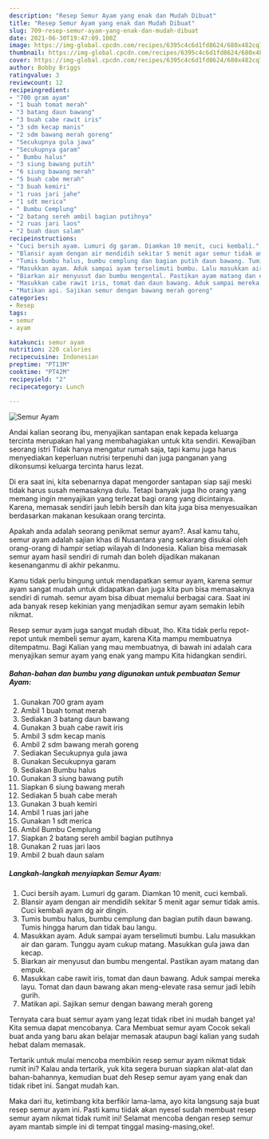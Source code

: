```yaml
---
description: "Resep Semur Ayam yang enak dan Mudah Dibuat"
title: "Resep Semur Ayam yang enak dan Mudah Dibuat"
slug: 709-resep-semur-ayam-yang-enak-dan-mudah-dibuat
date: 2021-06-30T19:47:09.100Z
image: https://img-global.cpcdn.com/recipes/6395c4c6d1fd8624/680x482cq70/semur-ayam-foto-resep-utama.jpg
thumbnail: https://img-global.cpcdn.com/recipes/6395c4c6d1fd8624/680x482cq70/semur-ayam-foto-resep-utama.jpg
cover: https://img-global.cpcdn.com/recipes/6395c4c6d1fd8624/680x482cq70/semur-ayam-foto-resep-utama.jpg
author: Bobby Briggs
ratingvalue: 3
reviewcount: 12
recipeingredient:
- "700 gram ayam"
- "1 buah tomat merah"
- "3 batang daun bawang"
- "3 buah cabe rawit iris"
- "3 sdm kecap manis"
- "2 sdm bawang merah goreng"
- "Secukupnya gula jawa"
- "Secukupnya garam"
- " Bumbu halus"
- "3 siung bawang putih"
- "6 siung bawang merah"
- "5 buah cabe merah"
- "3 buah kemiri"
- "1 ruas jari jahe"
- "1 sdt merica"
- " Bumbu Cemplung"
- "2 batang sereh ambil bagian putihnya"
- "2 ruas jari laos"
- "2 buah daun salam"
recipeinstructions:
- "Cuci bersih ayam. Lumuri dg garam. Diamkan 10 menit, cuci kembali."
- "Blansir ayam dengan air mendidih sekitar 5 menit agar semur tidak amis. Cuci kembali ayam dg air dingin."
- "Tumis bumbu halus, bumbu cemplung dan bagian putih daun bawang. Tumis hingga harum dan tidak bau langu."
- "Masukkan ayam. Aduk sampai ayam terselimuti bumbu. Lalu masukkan air dan garam. Tunggu ayam cukup matang. Masukkan gula jawa dan kecap."
- "Biarkan air menyusut dan bumbu mengental. Pastikan ayam matang dan empuk."
- "Masukkan cabe rawit iris, tomat dan daun bawang. Aduk sampai mereka layu. Tomat dan daun bawang akan meng-elevate rasa semur jadi lebih gurih."
- "Matikan api. Sajikan semur dengan bawang merah goreng"
categories:
- Resep
tags:
- semur
- ayam

katakunci: semur ayam 
nutrition: 220 calories
recipecuisine: Indonesian
preptime: "PT13M"
cooktime: "PT42M"
recipeyield: "2"
recipecategory: Lunch

---
```



![Semur Ayam](https://img-global.cpcdn.com/recipes/6395c4c6d1fd8624/680x482cq70/semur-ayam-foto-resep-utama.jpg)

Andai kalian seorang ibu, menyajikan santapan enak kepada keluarga tercinta merupakan hal yang membahagiakan untuk kita sendiri. Kewajiban seorang istri Tidak hanya mengatur rumah saja, tapi kamu juga harus menyediakan keperluan nutrisi terpenuhi dan juga panganan yang dikonsumsi keluarga tercinta harus lezat.

Di era  saat ini, kita sebenarnya dapat mengorder santapan siap saji meski tidak harus susah memasaknya dulu. Tetapi banyak juga lho orang yang memang ingin menyajikan yang terlezat bagi orang yang dicintainya. Karena, memasak sendiri jauh lebih bersih dan kita juga bisa menyesuaikan berdasarkan makanan kesukaan orang tercinta. 



Apakah anda adalah seorang penikmat semur ayam?. Asal kamu tahu, semur ayam adalah sajian khas di Nusantara yang sekarang disukai oleh orang-orang di hampir setiap wilayah di Indonesia. Kalian bisa memasak semur ayam hasil sendiri di rumah dan boleh dijadikan makanan kesenanganmu di akhir pekanmu.

Kamu tidak perlu bingung untuk mendapatkan semur ayam, karena semur ayam sangat mudah untuk didapatkan dan juga kita pun bisa memasaknya sendiri di rumah. semur ayam bisa dibuat memalui berbagai cara. Saat ini ada banyak resep kekinian yang menjadikan semur ayam semakin lebih nikmat.

Resep semur ayam juga sangat mudah dibuat, lho. Kita tidak perlu repot-repot untuk membeli semur ayam, karena Kita mampu membuatnya ditempatmu. Bagi Kalian yang mau membuatnya, di bawah ini adalah cara menyajikan semur ayam yang enak yang mampu Kita hidangkan sendiri.

<!--inarticleads1-->

##### Bahan-bahan dan bumbu yang digunakan untuk pembuatan Semur Ayam:

1. Gunakan 700 gram ayam
1. Ambil 1 buah tomat merah
1. Sediakan 3 batang daun bawang
1. Gunakan 3 buah cabe rawit iris
1. Ambil 3 sdm kecap manis
1. Ambil 2 sdm bawang merah goreng
1. Sediakan Secukupnya gula jawa
1. Gunakan Secukupnya garam
1. Sediakan  Bumbu halus
1. Gunakan 3 siung bawang putih
1. Siapkan 6 siung bawang merah
1. Sediakan 5 buah cabe merah
1. Gunakan 3 buah kemiri
1. Ambil 1 ruas jari jahe
1. Gunakan 1 sdt merica
1. Ambil  Bumbu Cemplung
1. Siapkan 2 batang sereh ambil bagian putihnya
1. Gunakan 2 ruas jari laos
1. Ambil 2 buah daun salam




<!--inarticleads2-->

##### Langkah-langkah menyiapkan Semur Ayam:

1. Cuci bersih ayam. Lumuri dg garam. Diamkan 10 menit, cuci kembali.
1. Blansir ayam dengan air mendidih sekitar 5 menit agar semur tidak amis. Cuci kembali ayam dg air dingin.
1. Tumis bumbu halus, bumbu cemplung dan bagian putih daun bawang. Tumis hingga harum dan tidak bau langu.
1. Masukkan ayam. Aduk sampai ayam terselimuti bumbu. Lalu masukkan air dan garam. Tunggu ayam cukup matang. Masukkan gula jawa dan kecap.
1. Biarkan air menyusut dan bumbu mengental. Pastikan ayam matang dan empuk.
1. Masukkan cabe rawit iris, tomat dan daun bawang. Aduk sampai mereka layu. Tomat dan daun bawang akan meng-elevate rasa semur jadi lebih gurih.
1. Matikan api. Sajikan semur dengan bawang merah goreng




Ternyata cara buat semur ayam yang lezat tidak ribet ini mudah banget ya! Kita semua dapat mencobanya. Cara Membuat semur ayam Cocok sekali buat anda yang baru akan belajar memasak ataupun bagi kalian yang sudah hebat dalam memasak.

Tertarik untuk mulai mencoba membikin resep semur ayam nikmat tidak rumit ini? Kalau anda tertarik, yuk kita segera buruan siapkan alat-alat dan bahan-bahannya, kemudian buat deh Resep semur ayam yang enak dan tidak ribet ini. Sangat mudah kan. 

Maka dari itu, ketimbang kita berfikir lama-lama, ayo kita langsung saja buat resep semur ayam ini. Pasti kamu tiidak akan nyesel sudah membuat resep semur ayam nikmat tidak rumit ini! Selamat mencoba dengan resep semur ayam mantab simple ini di tempat tinggal masing-masing,oke!.

